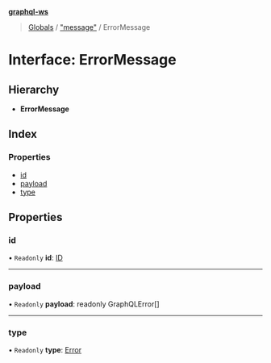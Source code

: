 **[graphql-ws](../README.md)**

> [Globals](../README.md) / ["message"](../modules/_message_.md) / ErrorMessage

# Interface: ErrorMessage

## Hierarchy

* **ErrorMessage**

## Index

### Properties

* [id](_message_.errormessage.md#id)
* [payload](_message_.errormessage.md#payload)
* [type](_message_.errormessage.md#type)

## Properties

### id

• `Readonly` **id**: [ID](../modules/_types_.md#id)

___

### payload

• `Readonly` **payload**: readonly GraphQLError[]

___

### type

• `Readonly` **type**: [Error](../enums/_message_.messagetype.md#error)
